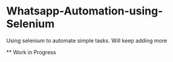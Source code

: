 # Whatsapp-Automation-using-Selenium
Using selenium to automate simple tasks.
Will keep adding more<br>


** Work in Progress
